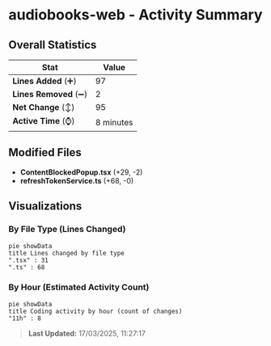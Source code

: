 # audiobooks-web - Activity Summary 

## Overall Statistics

| Stat                   | Value                                                             |
| ---------------------- | ----------------------------------------------------------------- |
| **Lines Added** (➕)   | 97                                          |
| **Lines Removed** (➖) | 2                                        |
| **Net Change** (↕)    | 95                |
| **Active Time** (⌚)   | 8 minutes |


## Modified Files
- **ContentBlockedPopup.tsx** (+29, -2)
- **refreshTokenService.ts** (+68, -0)

## Visualizations

### By File Type (Lines Changed)

```mermaid
pie showData
title Lines changed by file type
".tsx" : 31
".ts" : 68
```

### By Hour (Estimated Activity Count)

```mermaid
pie showData
title Coding activity by hour (count of changes)
"11h" : 8
```


> **Last Updated:** 17/03/2025, 11:27:17